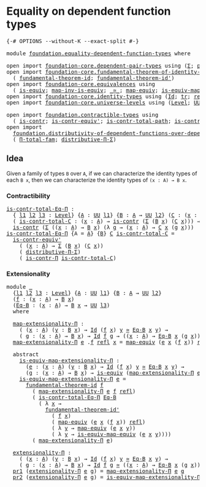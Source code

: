 # Equality on dependent function types

<pre class="Agda"><a id="49" class="Symbol">{-#</a> <a id="53" class="Keyword">OPTIONS</a> <a id="61" class="Pragma">--without-K</a> <a id="73" class="Pragma">--exact-split</a> <a id="87" class="Symbol">#-}</a>

<a id="92" class="Keyword">module</a> <a id="99" href="foundation.equality-dependent-function-types.html" class="Module">foundation.equality-dependent-function-types</a> <a id="144" class="Keyword">where</a>

<a id="151" class="Keyword">open</a> <a id="156" class="Keyword">import</a> <a id="163" href="foundation-core.dependent-pair-types.html" class="Module">foundation-core.dependent-pair-types</a> <a id="200" class="Keyword">using</a> <a id="206" class="Symbol">(</a><a id="207" href="foundation-core.dependent-pair-types.html#502" class="Record">Σ</a><a id="208" class="Symbol">;</a> <a id="210" href="foundation-core.dependent-pair-types.html#575" class="InductiveConstructor">pair</a><a id="214" class="Symbol">;</a> <a id="216" href="foundation-core.dependent-pair-types.html#592" class="Field">pr1</a><a id="219" class="Symbol">;</a> <a id="221" href="foundation-core.dependent-pair-types.html#604" class="Field">pr2</a><a id="224" class="Symbol">)</a>
<a id="226" class="Keyword">open</a> <a id="231" class="Keyword">import</a> <a id="238" href="foundation-core.fundamental-theorem-of-identity-types.html" class="Module">foundation-core.fundamental-theorem-of-identity-types</a> <a id="292" class="Keyword">using</a>
  <a id="300" class="Symbol">(</a> <a id="302" href="foundation-core.fundamental-theorem-of-identity-types.html#1888" class="Function">fundamental-theorem-id</a><a id="324" class="Symbol">;</a> <a id="326" href="foundation-core.fundamental-theorem-of-identity-types.html#2160" class="Function">fundamental-theorem-id&#39;</a><a id="349" class="Symbol">)</a>
<a id="351" class="Keyword">open</a> <a id="356" class="Keyword">import</a> <a id="363" href="foundation-core.equivalences.html" class="Module">foundation-core.equivalences</a> <a id="392" class="Keyword">using</a>
  <a id="400" class="Symbol">(</a> <a id="402" href="foundation-core.equivalences.html#1542" class="Function">is-equiv</a><a id="410" class="Symbol">;</a> <a id="412" href="foundation-core.equivalences.html#4173" class="Function">map-inv-is-equiv</a><a id="428" class="Symbol">;</a> <a id="430" href="foundation-core.equivalences.html#1607" class="Function Operator">_≃_</a><a id="433" class="Symbol">;</a> <a id="435" href="foundation-core.equivalences.html#1807" class="Function">map-equiv</a><a id="444" class="Symbol">;</a> <a id="446" href="foundation-core.equivalences.html#1862" class="Function">is-equiv-map-equiv</a><a id="464" class="Symbol">)</a>
<a id="466" class="Keyword">open</a> <a id="471" class="Keyword">import</a> <a id="478" href="foundation-core.identity-types.html" class="Module">foundation-core.identity-types</a> <a id="509" class="Keyword">using</a> <a id="515" class="Symbol">(</a><a id="516" href="foundation-core.identity-types.html#641" class="Datatype">Id</a><a id="518" class="Symbol">;</a> <a id="520" href="foundation-core.identity-types.html#4583" class="Function">tr</a><a id="522" class="Symbol">;</a> <a id="524" href="foundation-core.identity-types.html#694" class="InductiveConstructor">refl</a><a id="528" class="Symbol">)</a>
<a id="530" class="Keyword">open</a> <a id="535" class="Keyword">import</a> <a id="542" href="foundation-core.universe-levels.html" class="Module">foundation-core.universe-levels</a> <a id="574" class="Keyword">using</a> <a id="580" class="Symbol">(</a><a id="581" href="Agda.Primitive.html#597" class="Postulate">Level</a><a id="586" class="Symbol">;</a> <a id="588" href="foundation-core.universe-levels.html#222" class="Primitive">UU</a><a id="590" class="Symbol">;</a> <a id="592" href="Agda.Primitive.html#810" class="Primitive Operator">_⊔_</a><a id="595" class="Symbol">)</a>

<a id="598" class="Keyword">open</a> <a id="603" class="Keyword">import</a> <a id="610" href="foundation.contractible-types.html" class="Module">foundation.contractible-types</a> <a id="640" class="Keyword">using</a>
  <a id="648" class="Symbol">(</a> <a id="650" href="foundation-core.contractible-types.html#992" class="Function">is-contr</a><a id="658" class="Symbol">;</a> <a id="660" href="foundation-core.contractible-types.html#3806" class="Function">is-contr-equiv&#39;</a><a id="675" class="Symbol">;</a> <a id="677" href="foundation-core.contractible-types.html#2037" class="Function">is-contr-total-path</a><a id="696" class="Symbol">;</a> <a id="698" href="foundation-core.contractible-types.html#6892" class="Function">is-contr-Π</a><a id="708" class="Symbol">)</a>
<a id="710" class="Keyword">open</a> <a id="715" class="Keyword">import</a>
  <a id="724" href="foundation.distributivity-of-dependent-functions-over-dependent-pairs.html" class="Module">foundation.distributivity-of-dependent-functions-over-dependent-pairs</a> <a id="794" class="Keyword">using</a>
  <a id="802" class="Symbol">(</a> <a id="804" href="foundation.distributivity-of-dependent-functions-over-dependent-pairs.html#1288" class="Function">Π-total-fam</a><a id="815" class="Symbol">;</a> <a id="817" href="foundation.distributivity-of-dependent-functions-over-dependent-pairs.html#4401" class="Function">distributive-Π-Σ</a><a id="833" class="Symbol">)</a>
</pre>
## Idea

Given a family of types `B` over `A`, if we can characterize the identity types of each `B x`, then we can characterize the identity types of `(x : A) → B x`.

### Contractibility

<pre class="Agda"><a id="is-contr-total-Eq-Π"></a><a id="1038" href="foundation.equality-dependent-function-types.html#1038" class="Function">is-contr-total-Eq-Π</a> <a id="1058" class="Symbol">:</a>
  <a id="1062" class="Symbol">{</a> <a id="1064" href="foundation.equality-dependent-function-types.html#1064" class="Bound">l1</a> <a id="1067" href="foundation.equality-dependent-function-types.html#1067" class="Bound">l2</a> <a id="1070" href="foundation.equality-dependent-function-types.html#1070" class="Bound">l3</a> <a id="1073" class="Symbol">:</a> <a id="1075" href="Agda.Primitive.html#597" class="Postulate">Level</a><a id="1080" class="Symbol">}</a> <a id="1082" class="Symbol">{</a><a id="1083" href="foundation.equality-dependent-function-types.html#1083" class="Bound">A</a> <a id="1085" class="Symbol">:</a> <a id="1087" href="foundation-core.universe-levels.html#222" class="Primitive">UU</a> <a id="1090" href="foundation.equality-dependent-function-types.html#1064" class="Bound">l1</a><a id="1092" class="Symbol">}</a> <a id="1094" class="Symbol">{</a><a id="1095" href="foundation.equality-dependent-function-types.html#1095" class="Bound">B</a> <a id="1097" class="Symbol">:</a> <a id="1099" href="foundation.equality-dependent-function-types.html#1083" class="Bound">A</a> <a id="1101" class="Symbol">→</a> <a id="1103" href="foundation-core.universe-levels.html#222" class="Primitive">UU</a> <a id="1106" href="foundation.equality-dependent-function-types.html#1067" class="Bound">l2</a><a id="1108" class="Symbol">}</a> <a id="1110" class="Symbol">(</a><a id="1111" href="foundation.equality-dependent-function-types.html#1111" class="Bound">C</a> <a id="1113" class="Symbol">:</a> <a id="1115" class="Symbol">(</a><a id="1116" href="foundation.equality-dependent-function-types.html#1116" class="Bound">x</a> <a id="1118" class="Symbol">:</a> <a id="1120" href="foundation.equality-dependent-function-types.html#1083" class="Bound">A</a><a id="1121" class="Symbol">)</a> <a id="1123" class="Symbol">→</a> <a id="1125" href="foundation.equality-dependent-function-types.html#1095" class="Bound">B</a> <a id="1127" href="foundation.equality-dependent-function-types.html#1116" class="Bound">x</a> <a id="1129" class="Symbol">→</a> <a id="1131" href="foundation-core.universe-levels.html#222" class="Primitive">UU</a> <a id="1134" href="foundation.equality-dependent-function-types.html#1070" class="Bound">l3</a><a id="1136" class="Symbol">)</a> <a id="1138" class="Symbol">→</a>
  <a id="1142" class="Symbol">(</a> <a id="1144" href="foundation.equality-dependent-function-types.html#1144" class="Bound">is-contr-total-C</a> <a id="1161" class="Symbol">:</a> <a id="1163" class="Symbol">(</a><a id="1164" href="foundation.equality-dependent-function-types.html#1164" class="Bound">x</a> <a id="1166" class="Symbol">:</a> <a id="1168" href="foundation.equality-dependent-function-types.html#1083" class="Bound">A</a><a id="1169" class="Symbol">)</a> <a id="1171" class="Symbol">→</a> <a id="1173" href="foundation-core.contractible-types.html#992" class="Function">is-contr</a> <a id="1182" class="Symbol">(</a><a id="1183" href="foundation-core.dependent-pair-types.html#502" class="Record">Σ</a> <a id="1185" class="Symbol">(</a><a id="1186" href="foundation.equality-dependent-function-types.html#1095" class="Bound">B</a> <a id="1188" href="foundation.equality-dependent-function-types.html#1164" class="Bound">x</a><a id="1189" class="Symbol">)</a> <a id="1191" class="Symbol">(</a><a id="1192" href="foundation.equality-dependent-function-types.html#1111" class="Bound">C</a> <a id="1194" href="foundation.equality-dependent-function-types.html#1164" class="Bound">x</a><a id="1195" class="Symbol">)))</a> <a id="1199" class="Symbol">→</a>
  <a id="1203" href="foundation-core.contractible-types.html#992" class="Function">is-contr</a> <a id="1212" class="Symbol">(</a><a id="1213" href="foundation-core.dependent-pair-types.html#502" class="Record">Σ</a> <a id="1215" class="Symbol">((</a><a id="1217" href="foundation.equality-dependent-function-types.html#1217" class="Bound">x</a> <a id="1219" class="Symbol">:</a> <a id="1221" href="foundation.equality-dependent-function-types.html#1083" class="Bound">A</a><a id="1222" class="Symbol">)</a> <a id="1224" class="Symbol">→</a> <a id="1226" href="foundation.equality-dependent-function-types.html#1095" class="Bound">B</a> <a id="1228" href="foundation.equality-dependent-function-types.html#1217" class="Bound">x</a><a id="1229" class="Symbol">)</a> <a id="1231" class="Symbol">(λ</a> <a id="1234" href="foundation.equality-dependent-function-types.html#1234" class="Bound">g</a> <a id="1236" class="Symbol">→</a> <a id="1238" class="Symbol">(</a><a id="1239" href="foundation.equality-dependent-function-types.html#1239" class="Bound">x</a> <a id="1241" class="Symbol">:</a> <a id="1243" href="foundation.equality-dependent-function-types.html#1083" class="Bound">A</a><a id="1244" class="Symbol">)</a> <a id="1246" class="Symbol">→</a> <a id="1248" href="foundation.equality-dependent-function-types.html#1111" class="Bound">C</a> <a id="1250" href="foundation.equality-dependent-function-types.html#1239" class="Bound">x</a> <a id="1252" class="Symbol">(</a><a id="1253" href="foundation.equality-dependent-function-types.html#1234" class="Bound">g</a> <a id="1255" href="foundation.equality-dependent-function-types.html#1239" class="Bound">x</a><a id="1256" class="Symbol">)))</a>
<a id="1260" href="foundation.equality-dependent-function-types.html#1038" class="Function">is-contr-total-Eq-Π</a> <a id="1280" class="Symbol">{</a><a id="1281" class="Argument">A</a> <a id="1283" class="Symbol">=</a> <a id="1285" href="foundation.equality-dependent-function-types.html#1285" class="Bound">A</a><a id="1286" class="Symbol">}</a> <a id="1288" class="Symbol">{</a><a id="1289" href="foundation.equality-dependent-function-types.html#1289" class="Bound">B</a><a id="1290" class="Symbol">}</a> <a id="1292" href="foundation.equality-dependent-function-types.html#1292" class="Bound">C</a> <a id="1294" href="foundation.equality-dependent-function-types.html#1294" class="Bound">is-contr-total-C</a> <a id="1311" class="Symbol">=</a>
  <a id="1315" href="foundation-core.contractible-types.html#3806" class="Function">is-contr-equiv&#39;</a>
    <a id="1335" class="Symbol">(</a> <a id="1337" class="Symbol">(</a><a id="1338" href="foundation.equality-dependent-function-types.html#1338" class="Bound">x</a> <a id="1340" class="Symbol">:</a> <a id="1342" href="foundation.equality-dependent-function-types.html#1285" class="Bound">A</a><a id="1343" class="Symbol">)</a> <a id="1345" class="Symbol">→</a> <a id="1347" href="foundation-core.dependent-pair-types.html#502" class="Record">Σ</a> <a id="1349" class="Symbol">(</a><a id="1350" href="foundation.equality-dependent-function-types.html#1289" class="Bound">B</a> <a id="1352" href="foundation.equality-dependent-function-types.html#1338" class="Bound">x</a><a id="1353" class="Symbol">)</a> <a id="1355" class="Symbol">(</a><a id="1356" href="foundation.equality-dependent-function-types.html#1292" class="Bound">C</a> <a id="1358" href="foundation.equality-dependent-function-types.html#1338" class="Bound">x</a><a id="1359" class="Symbol">))</a>
    <a id="1366" class="Symbol">(</a> <a id="1368" href="foundation.distributivity-of-dependent-functions-over-dependent-pairs.html#4401" class="Function">distributive-Π-Σ</a><a id="1384" class="Symbol">)</a>
    <a id="1390" class="Symbol">(</a> <a id="1392" href="foundation-core.contractible-types.html#6892" class="Function">is-contr-Π</a> <a id="1403" href="foundation.equality-dependent-function-types.html#1294" class="Bound">is-contr-total-C</a><a id="1419" class="Symbol">)</a>
</pre>
### Extensionality

<pre class="Agda"><a id="1454" class="Keyword">module</a> <a id="1461" href="foundation.equality-dependent-function-types.html#1461" class="Module">_</a>
  <a id="1465" class="Symbol">{</a><a id="1466" href="foundation.equality-dependent-function-types.html#1466" class="Bound">l1</a> <a id="1469" href="foundation.equality-dependent-function-types.html#1469" class="Bound">l2</a> <a id="1472" href="foundation.equality-dependent-function-types.html#1472" class="Bound">l3</a> <a id="1475" class="Symbol">:</a> <a id="1477" href="Agda.Primitive.html#597" class="Postulate">Level</a><a id="1482" class="Symbol">}</a> <a id="1484" class="Symbol">{</a><a id="1485" href="foundation.equality-dependent-function-types.html#1485" class="Bound">A</a> <a id="1487" class="Symbol">:</a> <a id="1489" href="foundation-core.universe-levels.html#222" class="Primitive">UU</a> <a id="1492" href="foundation.equality-dependent-function-types.html#1466" class="Bound">l1</a><a id="1494" class="Symbol">}</a> <a id="1496" class="Symbol">{</a><a id="1497" href="foundation.equality-dependent-function-types.html#1497" class="Bound">B</a> <a id="1499" class="Symbol">:</a> <a id="1501" href="foundation.equality-dependent-function-types.html#1485" class="Bound">A</a> <a id="1503" class="Symbol">→</a> <a id="1505" href="foundation-core.universe-levels.html#222" class="Primitive">UU</a> <a id="1508" href="foundation.equality-dependent-function-types.html#1469" class="Bound">l2</a><a id="1510" class="Symbol">}</a>
  <a id="1514" class="Symbol">(</a><a id="1515" href="foundation.equality-dependent-function-types.html#1515" class="Bound">f</a> <a id="1517" class="Symbol">:</a> <a id="1519" class="Symbol">(</a><a id="1520" href="foundation.equality-dependent-function-types.html#1520" class="Bound">x</a> <a id="1522" class="Symbol">:</a> <a id="1524" href="foundation.equality-dependent-function-types.html#1485" class="Bound">A</a><a id="1525" class="Symbol">)</a> <a id="1527" class="Symbol">→</a> <a id="1529" href="foundation.equality-dependent-function-types.html#1497" class="Bound">B</a> <a id="1531" href="foundation.equality-dependent-function-types.html#1520" class="Bound">x</a><a id="1532" class="Symbol">)</a>
  <a id="1536" class="Symbol">(</a><a id="1537" href="foundation.equality-dependent-function-types.html#1537" class="Bound">Eq-B</a> <a id="1542" class="Symbol">:</a> <a id="1544" class="Symbol">(</a><a id="1545" href="foundation.equality-dependent-function-types.html#1545" class="Bound">x</a> <a id="1547" class="Symbol">:</a> <a id="1549" href="foundation.equality-dependent-function-types.html#1485" class="Bound">A</a><a id="1550" class="Symbol">)</a> <a id="1552" class="Symbol">→</a> <a id="1554" href="foundation.equality-dependent-function-types.html#1497" class="Bound">B</a> <a id="1556" href="foundation.equality-dependent-function-types.html#1545" class="Bound">x</a> <a id="1558" class="Symbol">→</a> <a id="1560" href="foundation-core.universe-levels.html#222" class="Primitive">UU</a> <a id="1563" href="foundation.equality-dependent-function-types.html#1472" class="Bound">l3</a><a id="1565" class="Symbol">)</a>
  <a id="1569" class="Keyword">where</a>

  <a id="1578" href="foundation.equality-dependent-function-types.html#1578" class="Function">map-extensionality-Π</a> <a id="1599" class="Symbol">:</a>
    <a id="1605" class="Symbol">(</a> <a id="1607" class="Symbol">(</a><a id="1608" href="foundation.equality-dependent-function-types.html#1608" class="Bound">x</a> <a id="1610" class="Symbol">:</a> <a id="1612" href="foundation.equality-dependent-function-types.html#1485" class="Bound">A</a><a id="1613" class="Symbol">)</a> <a id="1615" class="Symbol">(</a><a id="1616" href="foundation.equality-dependent-function-types.html#1616" class="Bound">y</a> <a id="1618" class="Symbol">:</a> <a id="1620" href="foundation.equality-dependent-function-types.html#1497" class="Bound">B</a> <a id="1622" href="foundation.equality-dependent-function-types.html#1608" class="Bound">x</a><a id="1623" class="Symbol">)</a> <a id="1625" class="Symbol">→</a> <a id="1627" href="foundation-core.identity-types.html#641" class="Datatype">Id</a> <a id="1630" class="Symbol">(</a><a id="1631" href="foundation.equality-dependent-function-types.html#1515" class="Bound">f</a> <a id="1633" href="foundation.equality-dependent-function-types.html#1608" class="Bound">x</a><a id="1634" class="Symbol">)</a> <a id="1636" href="foundation.equality-dependent-function-types.html#1616" class="Bound">y</a> <a id="1638" href="foundation-core.equivalences.html#1607" class="Function Operator">≃</a> <a id="1640" href="foundation.equality-dependent-function-types.html#1537" class="Bound">Eq-B</a> <a id="1645" href="foundation.equality-dependent-function-types.html#1608" class="Bound">x</a> <a id="1647" href="foundation.equality-dependent-function-types.html#1616" class="Bound">y</a><a id="1648" class="Symbol">)</a> <a id="1650" class="Symbol">→</a>
    <a id="1656" class="Symbol">(</a> <a id="1658" href="foundation.equality-dependent-function-types.html#1658" class="Bound">g</a> <a id="1660" class="Symbol">:</a> <a id="1662" class="Symbol">(</a><a id="1663" href="foundation.equality-dependent-function-types.html#1663" class="Bound">x</a> <a id="1665" class="Symbol">:</a> <a id="1667" href="foundation.equality-dependent-function-types.html#1485" class="Bound">A</a><a id="1668" class="Symbol">)</a> <a id="1670" class="Symbol">→</a> <a id="1672" href="foundation.equality-dependent-function-types.html#1497" class="Bound">B</a> <a id="1674" href="foundation.equality-dependent-function-types.html#1663" class="Bound">x</a><a id="1675" class="Symbol">)</a> <a id="1677" class="Symbol">→</a> <a id="1679" href="foundation-core.identity-types.html#641" class="Datatype">Id</a> <a id="1682" href="foundation.equality-dependent-function-types.html#1515" class="Bound">f</a> <a id="1684" href="foundation.equality-dependent-function-types.html#1658" class="Bound">g</a> <a id="1686" class="Symbol">→</a> <a id="1688" class="Symbol">((</a><a id="1690" href="foundation.equality-dependent-function-types.html#1690" class="Bound">x</a> <a id="1692" class="Symbol">:</a> <a id="1694" href="foundation.equality-dependent-function-types.html#1485" class="Bound">A</a><a id="1695" class="Symbol">)</a> <a id="1697" class="Symbol">→</a> <a id="1699" href="foundation.equality-dependent-function-types.html#1537" class="Bound">Eq-B</a> <a id="1704" href="foundation.equality-dependent-function-types.html#1690" class="Bound">x</a> <a id="1706" class="Symbol">(</a><a id="1707" href="foundation.equality-dependent-function-types.html#1658" class="Bound">g</a> <a id="1709" href="foundation.equality-dependent-function-types.html#1690" class="Bound">x</a><a id="1710" class="Symbol">))</a>
  <a id="1715" href="foundation.equality-dependent-function-types.html#1578" class="Function">map-extensionality-Π</a> <a id="1736" href="foundation.equality-dependent-function-types.html#1736" class="Bound">e</a> <a id="1738" class="DottedPattern Symbol">.</a><a id="1739" href="foundation.equality-dependent-function-types.html#1515" class="DottedPattern Bound">f</a> <a id="1741" href="foundation-core.identity-types.html#694" class="InductiveConstructor">refl</a> <a id="1746" href="foundation.equality-dependent-function-types.html#1746" class="Bound">x</a> <a id="1748" class="Symbol">=</a> <a id="1750" href="foundation-core.equivalences.html#1807" class="Function">map-equiv</a> <a id="1760" class="Symbol">(</a><a id="1761" href="foundation.equality-dependent-function-types.html#1736" class="Bound">e</a> <a id="1763" href="foundation.equality-dependent-function-types.html#1746" class="Bound">x</a> <a id="1765" class="Symbol">(</a><a id="1766" href="foundation.equality-dependent-function-types.html#1515" class="Bound">f</a> <a id="1768" href="foundation.equality-dependent-function-types.html#1746" class="Bound">x</a><a id="1769" class="Symbol">))</a> <a id="1772" href="foundation-core.identity-types.html#694" class="InductiveConstructor">refl</a>

  <a id="1780" class="Keyword">abstract</a>
    <a id="1793" href="foundation.equality-dependent-function-types.html#1793" class="Function">is-equiv-map-extensionality-Π</a> <a id="1823" class="Symbol">:</a>
      <a id="1831" class="Symbol">(</a><a id="1832" href="foundation.equality-dependent-function-types.html#1832" class="Bound">e</a> <a id="1834" class="Symbol">:</a> <a id="1836" class="Symbol">(</a><a id="1837" href="foundation.equality-dependent-function-types.html#1837" class="Bound">x</a> <a id="1839" class="Symbol">:</a> <a id="1841" href="foundation.equality-dependent-function-types.html#1485" class="Bound">A</a><a id="1842" class="Symbol">)</a> <a id="1844" class="Symbol">(</a><a id="1845" href="foundation.equality-dependent-function-types.html#1845" class="Bound">y</a> <a id="1847" class="Symbol">:</a> <a id="1849" href="foundation.equality-dependent-function-types.html#1497" class="Bound">B</a> <a id="1851" href="foundation.equality-dependent-function-types.html#1837" class="Bound">x</a><a id="1852" class="Symbol">)</a> <a id="1854" class="Symbol">→</a> <a id="1856" href="foundation-core.identity-types.html#641" class="Datatype">Id</a> <a id="1859" class="Symbol">(</a><a id="1860" href="foundation.equality-dependent-function-types.html#1515" class="Bound">f</a> <a id="1862" href="foundation.equality-dependent-function-types.html#1837" class="Bound">x</a><a id="1863" class="Symbol">)</a> <a id="1865" href="foundation.equality-dependent-function-types.html#1845" class="Bound">y</a> <a id="1867" href="foundation-core.equivalences.html#1607" class="Function Operator">≃</a> <a id="1869" href="foundation.equality-dependent-function-types.html#1537" class="Bound">Eq-B</a> <a id="1874" href="foundation.equality-dependent-function-types.html#1837" class="Bound">x</a> <a id="1876" href="foundation.equality-dependent-function-types.html#1845" class="Bound">y</a><a id="1877" class="Symbol">)</a> <a id="1879" class="Symbol">→</a>
      <a id="1887" class="Symbol">(</a><a id="1888" href="foundation.equality-dependent-function-types.html#1888" class="Bound">g</a> <a id="1890" class="Symbol">:</a> <a id="1892" class="Symbol">(</a><a id="1893" href="foundation.equality-dependent-function-types.html#1893" class="Bound">x</a> <a id="1895" class="Symbol">:</a> <a id="1897" href="foundation.equality-dependent-function-types.html#1485" class="Bound">A</a><a id="1898" class="Symbol">)</a> <a id="1900" class="Symbol">→</a> <a id="1902" href="foundation.equality-dependent-function-types.html#1497" class="Bound">B</a> <a id="1904" href="foundation.equality-dependent-function-types.html#1893" class="Bound">x</a><a id="1905" class="Symbol">)</a> <a id="1907" class="Symbol">→</a> <a id="1909" href="foundation-core.equivalences.html#1542" class="Function">is-equiv</a> <a id="1918" class="Symbol">(</a><a id="1919" href="foundation.equality-dependent-function-types.html#1578" class="Function">map-extensionality-Π</a> <a id="1940" href="foundation.equality-dependent-function-types.html#1832" class="Bound">e</a> <a id="1942" href="foundation.equality-dependent-function-types.html#1888" class="Bound">g</a><a id="1943" class="Symbol">)</a>
    <a id="1949" href="foundation.equality-dependent-function-types.html#1793" class="Function">is-equiv-map-extensionality-Π</a> <a id="1979" href="foundation.equality-dependent-function-types.html#1979" class="Bound">e</a> <a id="1981" class="Symbol">=</a>
      <a id="1989" href="foundation-core.fundamental-theorem-of-identity-types.html#1888" class="Function">fundamental-theorem-id</a> <a id="2012" href="foundation.equality-dependent-function-types.html#1515" class="Bound">f</a>
        <a id="2022" class="Symbol">(</a> <a id="2024" href="foundation.equality-dependent-function-types.html#1578" class="Function">map-extensionality-Π</a> <a id="2045" href="foundation.equality-dependent-function-types.html#1979" class="Bound">e</a> <a id="2047" href="foundation.equality-dependent-function-types.html#1515" class="Bound">f</a> <a id="2049" href="foundation-core.identity-types.html#694" class="InductiveConstructor">refl</a><a id="2053" class="Symbol">)</a>
        <a id="2063" class="Symbol">(</a> <a id="2065" href="foundation.equality-dependent-function-types.html#1038" class="Function">is-contr-total-Eq-Π</a> <a id="2085" href="foundation.equality-dependent-function-types.html#1537" class="Bound">Eq-B</a>
          <a id="2100" class="Symbol">(</a> <a id="2102" class="Symbol">λ</a> <a id="2104" href="foundation.equality-dependent-function-types.html#2104" class="Bound">x</a> <a id="2106" class="Symbol">→</a>
            <a id="2120" href="foundation-core.fundamental-theorem-of-identity-types.html#2160" class="Function">fundamental-theorem-id&#39;</a>
              <a id="2158" class="Symbol">(</a> <a id="2160" href="foundation.equality-dependent-function-types.html#1515" class="Bound">f</a> <a id="2162" href="foundation.equality-dependent-function-types.html#2104" class="Bound">x</a><a id="2163" class="Symbol">)</a>
              <a id="2179" class="Symbol">(</a> <a id="2181" href="foundation-core.equivalences.html#1807" class="Function">map-equiv</a> <a id="2191" class="Symbol">(</a><a id="2192" href="foundation.equality-dependent-function-types.html#1979" class="Bound">e</a> <a id="2194" href="foundation.equality-dependent-function-types.html#2104" class="Bound">x</a> <a id="2196" class="Symbol">(</a><a id="2197" href="foundation.equality-dependent-function-types.html#1515" class="Bound">f</a> <a id="2199" href="foundation.equality-dependent-function-types.html#2104" class="Bound">x</a><a id="2200" class="Symbol">))</a> <a id="2203" href="foundation-core.identity-types.html#694" class="InductiveConstructor">refl</a><a id="2207" class="Symbol">)</a>
              <a id="2223" class="Symbol">(</a> <a id="2225" class="Symbol">λ</a> <a id="2227" href="foundation.equality-dependent-function-types.html#2227" class="Bound">y</a> <a id="2229" class="Symbol">→</a> <a id="2231" href="foundation-core.equivalences.html#1807" class="Function">map-equiv</a> <a id="2241" class="Symbol">(</a><a id="2242" href="foundation.equality-dependent-function-types.html#1979" class="Bound">e</a> <a id="2244" href="foundation.equality-dependent-function-types.html#2104" class="Bound">x</a> <a id="2246" href="foundation.equality-dependent-function-types.html#2227" class="Bound">y</a><a id="2247" class="Symbol">))</a>
              <a id="2264" class="Symbol">(</a> <a id="2266" class="Symbol">λ</a> <a id="2268" href="foundation.equality-dependent-function-types.html#2268" class="Bound">y</a> <a id="2270" class="Symbol">→</a> <a id="2272" href="foundation-core.equivalences.html#1862" class="Function">is-equiv-map-equiv</a> <a id="2291" class="Symbol">(</a><a id="2292" href="foundation.equality-dependent-function-types.html#1979" class="Bound">e</a> <a id="2294" href="foundation.equality-dependent-function-types.html#2104" class="Bound">x</a> <a id="2296" href="foundation.equality-dependent-function-types.html#2268" class="Bound">y</a><a id="2297" class="Symbol">))))</a>
        <a id="2310" class="Symbol">(</a> <a id="2312" href="foundation.equality-dependent-function-types.html#1578" class="Function">map-extensionality-Π</a> <a id="2333" href="foundation.equality-dependent-function-types.html#1979" class="Bound">e</a><a id="2334" class="Symbol">)</a>
  
  <a id="2341" href="foundation.equality-dependent-function-types.html#2341" class="Function">extensionality-Π</a> <a id="2358" class="Symbol">:</a>
    <a id="2364" class="Symbol">(</a> <a id="2366" class="Symbol">(</a><a id="2367" href="foundation.equality-dependent-function-types.html#2367" class="Bound">x</a> <a id="2369" class="Symbol">:</a> <a id="2371" href="foundation.equality-dependent-function-types.html#1485" class="Bound">A</a><a id="2372" class="Symbol">)</a> <a id="2374" class="Symbol">(</a><a id="2375" href="foundation.equality-dependent-function-types.html#2375" class="Bound">y</a> <a id="2377" class="Symbol">:</a> <a id="2379" href="foundation.equality-dependent-function-types.html#1497" class="Bound">B</a> <a id="2381" href="foundation.equality-dependent-function-types.html#2367" class="Bound">x</a><a id="2382" class="Symbol">)</a> <a id="2384" class="Symbol">→</a> <a id="2386" href="foundation-core.identity-types.html#641" class="Datatype">Id</a> <a id="2389" class="Symbol">(</a><a id="2390" href="foundation.equality-dependent-function-types.html#1515" class="Bound">f</a> <a id="2392" href="foundation.equality-dependent-function-types.html#2367" class="Bound">x</a><a id="2393" class="Symbol">)</a> <a id="2395" href="foundation.equality-dependent-function-types.html#2375" class="Bound">y</a> <a id="2397" href="foundation-core.equivalences.html#1607" class="Function Operator">≃</a> <a id="2399" href="foundation.equality-dependent-function-types.html#1537" class="Bound">Eq-B</a> <a id="2404" href="foundation.equality-dependent-function-types.html#2367" class="Bound">x</a> <a id="2406" href="foundation.equality-dependent-function-types.html#2375" class="Bound">y</a><a id="2407" class="Symbol">)</a> <a id="2409" class="Symbol">→</a>
    <a id="2415" class="Symbol">(</a> <a id="2417" href="foundation.equality-dependent-function-types.html#2417" class="Bound">g</a> <a id="2419" class="Symbol">:</a> <a id="2421" class="Symbol">(</a><a id="2422" href="foundation.equality-dependent-function-types.html#2422" class="Bound">x</a> <a id="2424" class="Symbol">:</a> <a id="2426" href="foundation.equality-dependent-function-types.html#1485" class="Bound">A</a><a id="2427" class="Symbol">)</a> <a id="2429" class="Symbol">→</a> <a id="2431" href="foundation.equality-dependent-function-types.html#1497" class="Bound">B</a> <a id="2433" href="foundation.equality-dependent-function-types.html#2422" class="Bound">x</a><a id="2434" class="Symbol">)</a> <a id="2436" class="Symbol">→</a> <a id="2438" href="foundation-core.identity-types.html#641" class="Datatype">Id</a> <a id="2441" href="foundation.equality-dependent-function-types.html#1515" class="Bound">f</a> <a id="2443" href="foundation.equality-dependent-function-types.html#2417" class="Bound">g</a> <a id="2445" href="foundation-core.equivalences.html#1607" class="Function Operator">≃</a> <a id="2447" class="Symbol">((</a><a id="2449" href="foundation.equality-dependent-function-types.html#2449" class="Bound">x</a> <a id="2451" class="Symbol">:</a> <a id="2453" href="foundation.equality-dependent-function-types.html#1485" class="Bound">A</a><a id="2454" class="Symbol">)</a> <a id="2456" class="Symbol">→</a> <a id="2458" href="foundation.equality-dependent-function-types.html#1537" class="Bound">Eq-B</a> <a id="2463" href="foundation.equality-dependent-function-types.html#2449" class="Bound">x</a> <a id="2465" class="Symbol">(</a><a id="2466" href="foundation.equality-dependent-function-types.html#2417" class="Bound">g</a> <a id="2468" href="foundation.equality-dependent-function-types.html#2449" class="Bound">x</a><a id="2469" class="Symbol">))</a>
  <a id="2474" href="foundation-core.dependent-pair-types.html#592" class="Field">pr1</a> <a id="2478" class="Symbol">(</a><a id="2479" href="foundation.equality-dependent-function-types.html#2341" class="Function">extensionality-Π</a> <a id="2496" href="foundation.equality-dependent-function-types.html#2496" class="Bound">e</a> <a id="2498" href="foundation.equality-dependent-function-types.html#2498" class="Bound">g</a><a id="2499" class="Symbol">)</a> <a id="2501" class="Symbol">=</a> <a id="2503" href="foundation.equality-dependent-function-types.html#1578" class="Function">map-extensionality-Π</a> <a id="2524" href="foundation.equality-dependent-function-types.html#2496" class="Bound">e</a> <a id="2526" href="foundation.equality-dependent-function-types.html#2498" class="Bound">g</a>
  <a id="2530" href="foundation-core.dependent-pair-types.html#604" class="Field">pr2</a> <a id="2534" class="Symbol">(</a><a id="2535" href="foundation.equality-dependent-function-types.html#2341" class="Function">extensionality-Π</a> <a id="2552" href="foundation.equality-dependent-function-types.html#2552" class="Bound">e</a> <a id="2554" href="foundation.equality-dependent-function-types.html#2554" class="Bound">g</a><a id="2555" class="Symbol">)</a> <a id="2557" class="Symbol">=</a> <a id="2559" href="foundation.equality-dependent-function-types.html#1793" class="Function">is-equiv-map-extensionality-Π</a> <a id="2589" href="foundation.equality-dependent-function-types.html#2552" class="Bound">e</a> <a id="2591" href="foundation.equality-dependent-function-types.html#2554" class="Bound">g</a>
</pre>